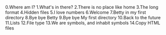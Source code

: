 0.Where am I?
1.What's in there?
2.There is no place like home
3.The long format
4.Hidden files
5.I love numbers
6.Welcome
7.Betty in my first directory
8.Bye bye Betty
9.Bye bye My first directory
10.Back to the future
11.Lists
12.File type
13.We are symbols, and inhabit symbols
14.Copy HTML files
